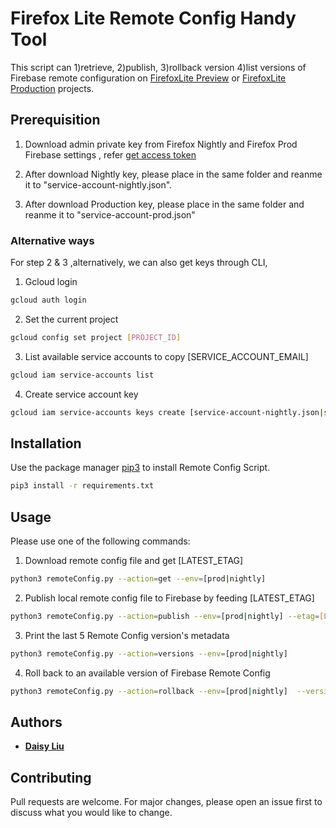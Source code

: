 # Firefox Lite Remote Config Handy Tool

 This script can 1)retrieve, 2)publish, 3)rollback version 4)list versions of Firebase remote configuration on [FirefoxLite Preview](https://console.firebase.google.com/u/0/project/rocketnightly/config) or [FirefoxLite Production](https://console.firebase.google.com/u/0/project/zerda-dcf76/config) projects.

## Prerequisition
1. Download admin private key from Firefox Nightly and Firefox Prod Firebase settings , refer [get access token](https://firebase.google.com/docs/remote-config/use-config-rest)

2. After download Nightly key, please place in the same folder and reanme it to "service-account-nightly.json". 

3. After download Production key, please place in the same folder and reanme it to "service-account-prod.json"

### Alternative ways
For step 2 & 3 ,alternatively, we can also get keys through CLI,
1. Gcloud login
```bash
gcloud auth login
```
2. Set the current project
```bash
gcloud config set project [PROJECT_ID]
```
3. List available service accounts to copy [SERVICE_ACCOUNT_EMAIL]
```bash
gcloud iam service-accounts list
```
4. Create service account key 
```bash
gcloud iam service-accounts keys create [service-account-nightly.json|service-account-prod.json] --iam-account [SERVICE_ACCOUNT_EMAIL]
```

## Installation
Use the package manager [pip3](https://pip.pypa.io/en/stable/) to install Remote Config Script.

```bash
pip3 install -r requirements.txt
```

## Usage
 
Please use one of the following commands:
1. Download remote config file and get [LATEST_ETAG]  
```bash
python3 remoteConfig.py --action=get --env=[prod|nightly]
```
2. Publish local remote config file to Firebase by feeding [LATEST_ETAG]
```bash
python3 remoteConfig.py --action=publish --env=[prod|nightly] --etag=[LATEST_ETAG]
```
3. Print the last 5 Remote Config version's metadata
```bash
python3 remoteConfig.py --action=versions --env=[prod|nightly]
```
4. Roll back to an available version of Firebase Remote Config 
```bash
python3 remoteConfig.py --action=rollback --env=[prod|nightly]  --version=[TEMPLATE_VERSION_NUMBER]
```
## Authors

* **[Daisy Liu](https://github.com/Daisy-pliu)** 
## Contributing
Pull requests are welcome. For major changes, please open an issue first to discuss what you would like to change.

